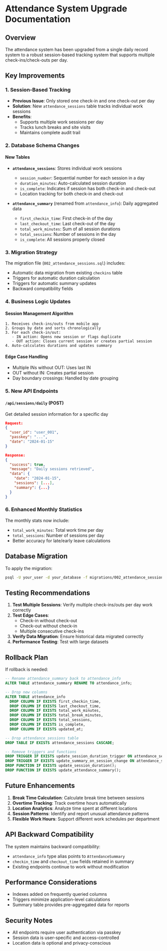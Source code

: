 # Attendance System Upgrade Documentation

## Overview
The attendance system has been upgraded from a single daily record system to a robust session-based tracking system that supports multiple check-ins/check-outs per day.

## Key Improvements

### 1. Session-Based Tracking
- **Previous Issue**: Only stored one check-in and one check-out per day
- **Solution**: New `attendance_sessions` table tracks individual work sessions
- **Benefits**: 
  - Supports multiple work sessions per day
  - Tracks lunch breaks and site visits
  - Maintains complete audit trail

### 2. Database Schema Changes

#### New Tables
- **`attendance_sessions`**: Stores individual work sessions
  - `session_number`: Sequential number for each session in a day
  - `duration_minutes`: Auto-calculated session duration
  - `is_complete`: Indicates if session has both check-in and check-out
  - Location tracking for both check-in and check-out

- **`attendance_summary`** (renamed from `attendance_info`): Daily aggregated data
  - `first_checkin_time`: First check-in of the day
  - `last_checkout_time`: Last check-out of the day
  - `total_work_minutes`: Sum of all session durations
  - `total_sessions`: Number of sessions in the day
  - `is_complete`: All sessions properly closed

### 3. Migration Strategy
The migration file (`002_attendance_sessions.sql`) includes:
- Automatic data migration from existing `checkins` table
- Triggers for automatic duration calculation
- Triggers for automatic summary updates
- Backward compatibility fields

### 4. Business Logic Updates

#### Session Management Algorithm
```
1. Receives check-ins/outs from mobile app
2. Groups by date and sorts chronologically
3. For each check-in/out:
   - IN action: Opens new session or flags duplicate
   - OUT action: Closes current session or creates partial session
4. Auto-calculates durations and updates summary
```

#### Edge Case Handling
- Multiple INs without OUT: Uses last IN
- OUT without IN: Creates partial session
- Day boundary crossings: Handled by date grouping

### 5. New API Endpoints

#### `/api/sessions/daily` (POST)
Get detailed session information for a specific day
```json
Request:
{
  "user_id": "user_001",
  "passkey": "...",
  "date": "2024-01-15"
}

Response:
{
  "success": true,
  "message": "Daily sessions retrieved",
  "data": {
    "date": "2024-01-15",
    "sessions": [...],
    "summary": {...}
  }
}
```

### 6. Enhanced Monthly Statistics
The monthly stats now include:
- `total_work_minutes`: Total work time per day
- `total_sessions`: Number of sessions per day
- Better accuracy for late/early leave calculations

## Database Migration

To apply the migration:
```bash
psql -U your_user -d your_database -f migrations/002_attendance_sessions.sql
```

## Testing Recommendations

1. **Test Multiple Sessions**: Verify multiple check-ins/outs per day work correctly
2. **Test Edge Cases**: 
   - Check-in without check-out
   - Check-out without check-in
   - Multiple consecutive check-ins
3. **Verify Data Migration**: Ensure historical data migrated correctly
4. **Performance Testing**: Test with large datasets

## Rollback Plan

If rollback is needed:
```sql
-- Rename attendance_summary back to attendance_info
ALTER TABLE attendance_summary RENAME TO attendance_info;

-- Drop new columns
ALTER TABLE attendance_info 
  DROP COLUMN IF EXISTS first_checkin_time,
  DROP COLUMN IF EXISTS last_checkout_time,
  DROP COLUMN IF EXISTS total_work_minutes,
  DROP COLUMN IF EXISTS total_break_minutes,
  DROP COLUMN IF EXISTS total_sessions,
  DROP COLUMN IF EXISTS is_complete,
  DROP COLUMN IF EXISTS updated_at;

-- Drop attendance_sessions table
DROP TABLE IF EXISTS attendance_sessions CASCADE;

-- Remove triggers and functions
DROP TRIGGER IF EXISTS update_session_duration_trigger ON attendance_sessions;
DROP TRIGGER IF EXISTS update_summary_on_session_change ON attendance_sessions;
DROP FUNCTION IF EXISTS update_session_duration();
DROP FUNCTION IF EXISTS update_attendance_summary();
```

## Future Enhancements

1. **Break Time Calculation**: Calculate break time between sessions
2. **Overtime Tracking**: Track overtime hours automatically
3. **Location Analytics**: Analyze time spent at different locations
4. **Session Patterns**: Identify and report unusual attendance patterns
5. **Flexible Work Hours**: Support different work schedules per department

## API Backward Compatibility

The system maintains backward compatibility:
- `attendance_info` type alias points to `AttendanceSummary`
- `checkin_time` and `checkout_time` fields retained in summary
- Existing endpoints continue to work without modification

## Performance Considerations

- Indexes added on frequently queried columns
- Triggers minimize application-level calculations
- Summary table provides pre-aggregated data for reports

## Security Notes

- All endpoints require user authentication via passkey
- Session data is user-specific and access-controlled
- Location data is optional and privacy-conscious